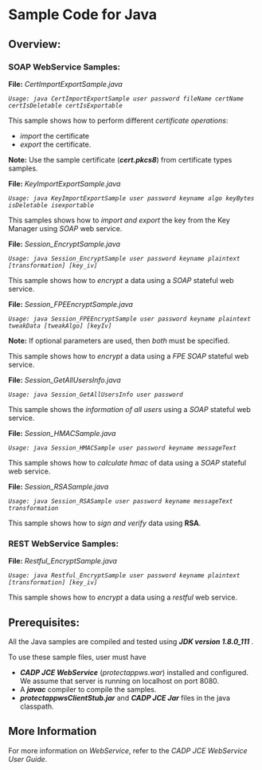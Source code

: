 # Sample Code for Java

## Overview:

### SOAP WebService Samples:

**File:** *CertImportExportSample.java*

*`Usage: java CertImportExportSample user password fileName certName certIsDeletable certIsExportable`*

This sample shows how to perform different *certificate operations*: 

- *import* the certificate
-  *export* the certificate. 

**Note:** Use the sample certificate 
(***cert.pkcs8***) from certificate types samples.

**File:** *KeyImportExportSample.java*

*`Usage: java KeyImportExportSample user password keyname algo keyBytes isDeletable isexportable`*

This samples shows how to *import and export* the key from the Key Manager using *SOAP* web service.

**File:** *Session_EncryptSample.java*

*`Usage: java Session_EncryptSample user password keyname plaintext [transformation] [key_iv]`*

This sample shows how to *encrypt* a data using a *SOAP* stateful web service.

**File:** *Session_FPEEncryptSample.java*

*`Usage: java Session_FPEEncryptSample user password keyname plaintext tweakData [tweakAlgo] [keyIv]`*

**Note:** If optional parameters are used, then *both* must be specified.

This sample shows how to *encrypt* a data using a *FPE SOAP* stateful web service.

**File:** *Session_GetAllUsersInfo.java*

*`Usage: java Session_GetAllUsersInfo user password`*

This sample shows the *information of all users* using a *SOAP* stateful web service.

**File:** *Session_HMACSample.java*

*`Usage: java Session_HMACSample user password keyname messageText`*

This sample shows how to *calculate hmac* of data using a *SOAP* stateful web service.

**File:** *Session_RSASample.java*

*`Usage: java Session_RSASample user password keyname messageText transformation`*

This sample shows how to *sign and verify* data using **RSA**.


### REST WebService Samples:

**File:** *Restful_EncryptSample.java*

*`Usage: java Restful_EncryptSample user password keyname plaintext [transformation] [key_iv]`*

This sample shows how to *encrypt* a data using a *restful* web service.

## Prerequisites: 

All the Java samples are compiled and tested using ***JDK version 1.8.0_111*** .

To use these sample files, user must have

- ***CADP JCE WebService*** (*protectappws.war*) installed and configured. We assume that server is running on localhost on port 8080.
- A ***javac*** compiler to compile the samples.
- ***protectappwsClientStub.jar*** and ***CADP JCE Jar*** files in the java classpath.
    

## More Information

For more information on *WebService*, refer to the *CADP JCE WebService User Guide*.

